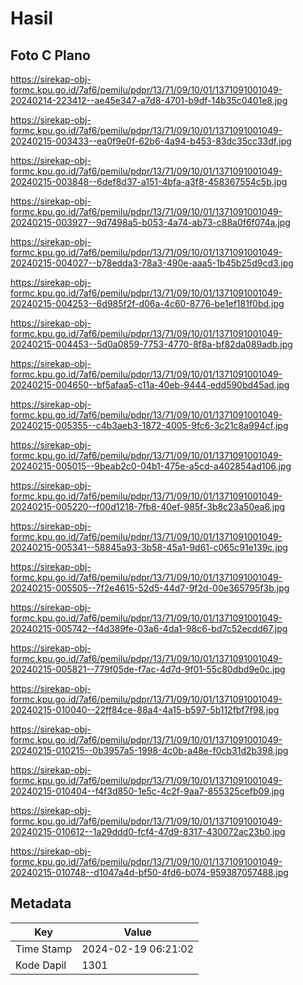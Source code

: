 # Hasil

## Foto C Plano

https://sirekap-obj-formc.kpu.go.id/7af6/pemilu/pdpr/13/71/09/10/01/1371091001049-20240214-223412--ae45e347-a7d8-4701-b9df-14b35c0401e8.jpg

https://sirekap-obj-formc.kpu.go.id/7af6/pemilu/pdpr/13/71/09/10/01/1371091001049-20240215-003433--ea0f9e0f-62b6-4a94-b453-83dc35cc33df.jpg

https://sirekap-obj-formc.kpu.go.id/7af6/pemilu/pdpr/13/71/09/10/01/1371091001049-20240215-003848--6def8d37-a151-4bfa-a3f8-458367554c5b.jpg

https://sirekap-obj-formc.kpu.go.id/7af6/pemilu/pdpr/13/71/09/10/01/1371091001049-20240215-003927--9d7498a5-b053-4a74-ab73-c88a0f6f074a.jpg

https://sirekap-obj-formc.kpu.go.id/7af6/pemilu/pdpr/13/71/09/10/01/1371091001049-20240215-004027--b78edda3-78a3-490e-aaa5-1b45b25d9cd3.jpg

https://sirekap-obj-formc.kpu.go.id/7af6/pemilu/pdpr/13/71/09/10/01/1371091001049-20240215-004253--6d985f2f-d06a-4c60-8776-be1ef181f0bd.jpg

https://sirekap-obj-formc.kpu.go.id/7af6/pemilu/pdpr/13/71/09/10/01/1371091001049-20240215-004453--5d0a0859-7753-4770-8f8a-bf82da089adb.jpg

https://sirekap-obj-formc.kpu.go.id/7af6/pemilu/pdpr/13/71/09/10/01/1371091001049-20240215-004650--bf5afaa5-c11a-40eb-9444-edd590bd45ad.jpg

https://sirekap-obj-formc.kpu.go.id/7af6/pemilu/pdpr/13/71/09/10/01/1371091001049-20240215-005355--c4b3aeb3-1872-4005-9fc6-3c21c8a994cf.jpg

https://sirekap-obj-formc.kpu.go.id/7af6/pemilu/pdpr/13/71/09/10/01/1371091001049-20240215-005015--9beab2c0-04b1-475e-a5cd-a402854ad106.jpg

https://sirekap-obj-formc.kpu.go.id/7af6/pemilu/pdpr/13/71/09/10/01/1371091001049-20240215-005220--f00d1218-7fb8-40ef-985f-3b8c23a50ea6.jpg

https://sirekap-obj-formc.kpu.go.id/7af6/pemilu/pdpr/13/71/09/10/01/1371091001049-20240215-005341--58845a93-3b58-45a1-9d61-c065c91e139c.jpg

https://sirekap-obj-formc.kpu.go.id/7af6/pemilu/pdpr/13/71/09/10/01/1371091001049-20240215-005505--7f2e4615-52d5-44d7-9f2d-00e365795f3b.jpg

https://sirekap-obj-formc.kpu.go.id/7af6/pemilu/pdpr/13/71/09/10/01/1371091001049-20240215-005742--f4d389fe-03a6-4da1-98c6-bd7c52ecdd67.jpg

https://sirekap-obj-formc.kpu.go.id/7af6/pemilu/pdpr/13/71/09/10/01/1371091001049-20240215-005821--779f05de-f7ac-4d7d-9f01-55c80dbd9e0c.jpg

https://sirekap-obj-formc.kpu.go.id/7af6/pemilu/pdpr/13/71/09/10/01/1371091001049-20240215-010040--22ff84ce-88a4-4a15-b597-5b112fbf7f98.jpg

https://sirekap-obj-formc.kpu.go.id/7af6/pemilu/pdpr/13/71/09/10/01/1371091001049-20240215-010215--0b3957a5-1998-4c0b-a48e-f0cb31d2b398.jpg

https://sirekap-obj-formc.kpu.go.id/7af6/pemilu/pdpr/13/71/09/10/01/1371091001049-20240215-010404--f4f3d850-1e5c-4c2f-9aa7-855325cefb09.jpg

https://sirekap-obj-formc.kpu.go.id/7af6/pemilu/pdpr/13/71/09/10/01/1371091001049-20240215-010612--1a29ddd0-fcf4-47d9-8317-430072ac23b0.jpg

https://sirekap-obj-formc.kpu.go.id/7af6/pemilu/pdpr/13/71/09/10/01/1371091001049-20240215-010748--d1047a4d-bf50-4fd6-b074-959387057488.jpg


## Metadata

| Key        | Value               |
| ---------- | ------------------- |
| Time Stamp | 2024-02-19 06:21:02 |
| Kode Dapil | 1301                |




